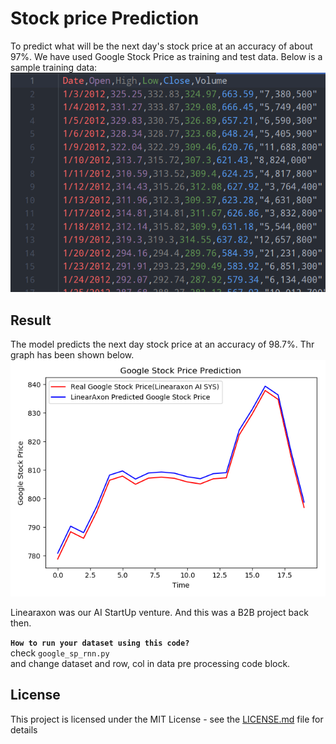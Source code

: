 # Stock price Prediction

To predict what will be the next day's stock price at an accuracy
of about 97%. We have used Google Stock Price as training and test
data.
Below is a sample training data:
![train_data](train_data.PNG)

## Result

The model predicts the next day stock price at an accuracy of 98.7%.
Thr graph has been shown below.
![result](linearaxon_sp_ai_demo.png)

Linearaxon was our AI StartUp venture. And this was a B2B project back then.

**`How to run your dataset using this code?`**<br>
check <code>google_sp_rnn.py</code><br> and change dataset and 
row, col in data pre processing code block.
## License

This project is licensed under the MIT License - see the [LICENSE.md](LICENSE.md) file for details
